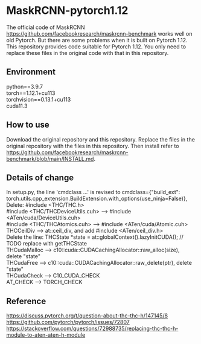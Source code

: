 # MaskRCNN-pytorch1.12
The official code of MaskRCNN https://github.com/facebookresearch/maskrcnn-benchmark works well on old Pytorch. But there are some problems when it is built on Pytorch 1.12. This repository provides code suitable for Pytorch 1.12. You only need to replace these files in the original code with that in this repository.

## Environment
python==3.9.7  
torch==1.12.1+cu113  
torchvision==0.13.1+cu113  
cuda11.3

## How to use
Download the original repository and this repository.
Replace the files in the original repository with the files in this repository.
Then install refer to https://github.com/facebookresearch/maskrcnn-benchmark/blob/main/INSTALL.md.


## Details of change
In setup.py, the line 'cmdclass ...' is revised to cmdclass={"build_ext": torch.utils.cpp_extension.BuildExtension.with_options(use_ninja=False)},  
Delete: #include <THC/THC.h>  
#include <THC/THCDeviceUtils.cuh> --> #include <ATen/cuda/DeviceUtils.cuh>  
#include <THC/THCAtomics.cuh> --> #include <ATen/cuda/Atomic.cuh>  
THCCeilDiv --> at::ceil_div, and add #include <ATen/ceil_div.h>  
Delete the line: THCState *state = at::globalContext().lazyInitCUDA(); // TODO replace with getTHCState  
THCudaMalloc --> c10::cuda::CUDACachingAllocator::raw_alloc(size), delete "state"  
THCudaFree --> c10::cuda::CUDACachingAllocator::raw_delete(ptr), delete "state"  
THCudaCheck --> C10_CUDA_CHECK  
AT_CHECK --> TORCH_CHECK  

## Reference
https://discuss.pytorch.org/t/question-about-thc-thc-h/147145/8  
https://github.com/pytorch/pytorch/issues/72807  
https://stackoverflow.com/questions/72988735/replacing-thc-thc-h-module-to-aten-aten-h-module  


